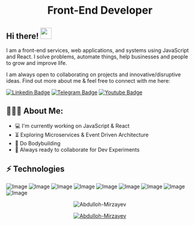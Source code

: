 <h1 align="center">Front-End Developer</h1>

## Hi there! <img src="https://raw.githubusercontent.com/aemmadi/aemmadi/master/wave.gif" width="30px">

I am a front-end services, web applications, and systems using JavaScript and React. I solve problems, automate things, help businesses and people to grow and improve life. </br>

I am always open to collaborating on projects and innovative/disruptive ideas. Find out more about me & feel free to connect with me here:

[![Linkedin Badge](https://img.shields.io/badge/-abdulloh_mirzayev-blue?style=flat-square&logo=Linkedin&logoColor=white&link=https://www.linkedin.com/in/sukhrob-nuraliev-100845186/)](https://www.linkedin.com/in/abdulloh-mirzayev-100845186/) 
[![Telegram Badge](https://img.shields.io/badge/@abdulloh2006-2CA5E0?style=flat-square&logo=telegram&logoColor=white&link=https://t.me/sukhrobnuraliev)](https://t.me/abdulloh2006) 
[![Youtube Badge](https://img.shields.io/badge/@WebDasturlash-FF0004?style=flat-square&logo=youtube&logoColor=white&link=https://www.youtube.com/@NuraliyevOrgatadi)](https://www.youtube.com/@Web-Developer)

  
<h2 align="left">👨🏻‍💻 About Me:</h2>

- :computer: I'm currently working on JavaScript & React
- :hourglass_flowing_sand:  Exploring Microservices & Event Driven Architecture
- :muscle: Do Bodybuilding
- :rocket: Always ready to collaborate for Dev Experiments

## ⚡ Technologies
![Image](https://img.shields.io/badge/JavaScript-323330?style=for-the-badge&logo=javascript&logoColor=F7DF1E)
![Image](https://img.shields.io/badge/React.js-35495E?style=for-the-badge&logo=reaktdotjs&logoColor=4FC08D)
![Image](https://img.shields.io/badge/Tailwind_CSS-38B2AC?style=for-the-badge&logo=tailwind-css&logoColor=white)
![Image](https://img.shields.io/badge/Git-F05032?style=for-the-badge&logo=git&logoColor=white)
![Image](https://img.shields.io/badge/-HTML5-E34F26?style=for-the-badge&logo=html5&logoColor=white)
![Image](https://img.shields.io/badge/-CSS3-1572B6?style=for-the-badge&logo=css3)
![Image](https://img.shields.io/badge/-Bootstrap-563D7C?style=for-the-badge&logo=bootstrap)
![Image](https://img.shields.io/badge/Git-F05032?style=for-the-badge&logo=git&logoColor=white)
![Image](https://img.shields.io/badge/Figma-F24E1E?style=for-the-badge&logo=figma&logoColor=white)

<p align="center"> <img src="https://github-readme-stats.vercel.app/api?username=Abdulloh-Mirzayev&show_icons=true&theme=gotham" alt="Abdulloh-Mirzayev" />

<p align="center"> <a href="https://github.com/ryo-ma/github-profile-trophy"><img src="https://github-profile-trophy.vercel.app/?username=Abdulloh-Mirzayev&theme=onestar&row=1&margin-w=15&margin-h=15&no-bg=true" alt="Abdulloh-Mirzayev" /></a> </p>
